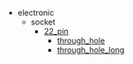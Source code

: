 * electronic
  * socket
    * [22_pin](electronic/socket/22_pin)
      * [through_hole](electronic/socket/22_pin/through_hole)
      * [through_hole_long](electronic/socket/22_pin/through_hole/through_hole_long)
